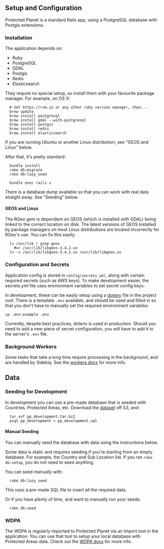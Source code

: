 ## Setup and Configuration

Protected Planet is a standard Rails app, using a PostgreSQL database with
Postgis extensions.

### Installation

The application depends on:

* Ruby
* PostgreSQL
* GDAL
* Postgis
* Redis
* Elasticsearch

They require no special setup, so install them with your favourite
package manager. For example, on OS X:

```
  # Get https://rvm.io or any other ruby version manager, then...
  brew update
  brew install postgresql
  brew install gdal --with-postgresql
  brew install postgis
  brew install redis
  brew install elasticsearch
```

If you are running Ubuntu or another Linux distribution, see "GEOS and
Linux" below.

After that, it's pretty standard:

```
  bundle install
  rake db:migrate
  rake db:lazy_seed

  bundle exec rails s
```

There is a database dump available so that you can work with real data
straight away. See "Seeding" below.

#### GEOS and Linux

The RGeo gem is dependent on GEOS (which is installed with GDAL) being
linked to the correct location on disk. The latest versions of GEOS
installed by package managers on most Linux distributions are located
incorrectly for RGeo's use. You can fix this easily:

```
  ls /usr/lib | grep geos
    #=> /usr/lib/libgeos-3.4.2.so
  ln -s /usr/lib/libgeos-3.4.2.so /usr/lib/libgeos.so
```

### Configuration and Secrets

Application config is stored in `config/secrets.yml`, along with certain
required secrets (such as AWS keys). To make development easier, the
secrets.yml file uses environment variables to set secret config keys.

In development, these can be easily setup using a
[dotenv](https://github.com/bkeepers/dotenv) file in the project root.
There is a template `.env` available, and should be used and filled in so
that you don't have to manually set the required environment variables:

```
cp .env.example .env
```

Currently, despite best practices, dotenv is used in production. Should
you need to add a new piece of secret configuration, you will have to
add it to the server's `.env` file.

### Background Workers

Some tasks that take a long time require processing in the background,
and are handled by Sidekiq. See the [workers docs](workers.md) for more
info.

## Data

### Seeding for Development

In development you can use a pre-made database that is seeded with Countries,
Protected Areas, etc. Download the
[dataset](http://protectedplanet.s3.amazonaws.com/pp_development.tar.bz2) off
S3, and:

```
  tar xvf pp_development.tar.bz2
  psql pp_development < pp_development.sql
```

#### Manual Seeding

You can manually seed the database with data using the instructions below.

Some data is static and requires seeding if you're starting from an
empty database. For example, the Country and Sub Location list. If you
ran `rake db:setup`, you do not need to seed anything.

You can seed manually with:

```
  rake db:lazy_seed
```

This uses a pre-made SQL file to insert all the required data.

Or if you have plenty of time, and want to manually run your seeds:

```
  rake db:seed
```

### WDPA

The WDPA is regularly imported to Protected Planet via an Import tool in
the application. You can use that tool to setup your local database with
Protected Areas data. Check out the [WDPA docs](wdpa.md) for more info.
